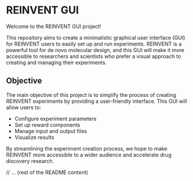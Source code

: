 # REINVENT GUI

Welcome to the REINVENT GUI project!

This repository aims to create a minimalistic graphical user interface (GUI) for REINVENT users to easily set up and run experiments. REINVENT is a powerful tool for de novo molecular design, and this GUI will make it more accessible to researchers and scientists who prefer a visual approach to creating and managing their experiments.

## Objective

The main objective of this project is to simplify the process of creating REINVENT experiments by providing a user-friendly interface. This GUI will allow users to:

- Configure experiment parameters
- Set up reward components
- Manage input and output files
- Visualize results

By streamlining the experiment creation process, we hope to make REINVENT more accessible to a wider audience and accelerate drug discovery research.

// ... (rest of the README content)